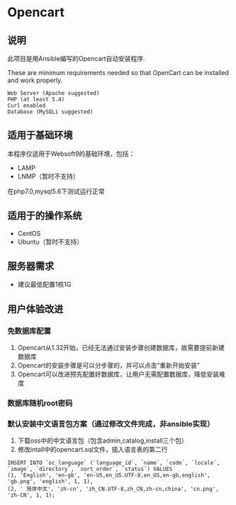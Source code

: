 # Opencart

## 说明
此项目是用Ansible编写的Opencart自动安装程序.

These are minimum requirements needed so that OpenCart can be installed and work properly.
~~~
Web Server (Apache suggested)
PHP (at least 5.4)
Curl enabled
Database (MySQLi suggested)
~~~

## 适用于基础环境

本程序仅适用于Websoft9的基础环境，包括：

* LAMP
* LNMP（暂时不支持）

在php7.0,mysql5.6下测试运行正常

## 适用于的操作系统

* CentOS
* Ubuntu（暂时不支持）

## 服务器需求

* 建议最低配置1核1G

## 用户体验改进

### 免数据库配置

1. Opencart从1.32开始，已经无法通过安装步骤创建数据库，故需要提前新建数据库
2. Opencart的安装步骤是可以分步骤的，并可以点击“重新开始安装”
3. Opencart可以改进预先配置好数据库，让用户无需配置数据库，降低安装难度

### 数据库随机root密码


### 默认安装中文语言包方案（通过修改文件完成，非ansible实现）
1. 下载oss中的中文语言包（包含admin,catalog,install三个包）
2. 修改intall中的opencart.sql文件，插入语言表的第二行
~~~
INSERT INTO `oc_language` (`language_id`, `name`, `code`, `locale`, `image`, `directory`, `sort_order`, `status`) VALUES
(1, 'English', 'en-gb', 'en-US,en_US.UTF-8,en_US,en-gb,english', 'gb.png', 'english', 1, 1),
(2, ' 简体中文', 'zh-cn', 'zh_CN.UTF-8,zh_CN,zh-cn,china', 'cn.png', 'zh-CN', 1, 1);
~~~
